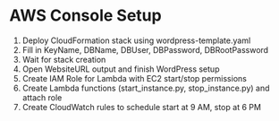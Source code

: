 # AWS Console Setup

1. Deploy CloudFormation stack using wordpress-template.yaml
2. Fill in KeyName, DBName, DBUser, DBPassword, DBRootPassword
3. Wait for stack creation
4. Open WebsiteURL output and finish WordPress setup
5. Create IAM Role for Lambda with EC2 start/stop permissions
6. Create Lambda functions (start_instance.py, stop_instance.py) and attach role
7. Create CloudWatch rules to schedule start at 9 AM, stop at 6 PM
